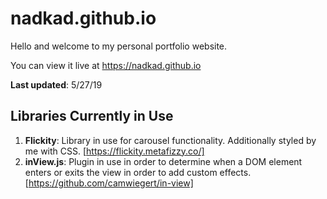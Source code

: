 # nadkad.github.io
Hello and welcome to my personal portfolio website. 

You can view it live at https://nadkad.github.io

__Last updated__: 5/27/19

## Libraries Currently in Use
1. __Flickity__: Library in use for carousel functionality. Additionally styled by me with CSS. [https://flickity.metafizzy.co/]
2. __inView.js__: Plugin in use in order to determine when a DOM element enters or exits the view in order to add custom effects. [https://github.com/camwiegert/in-view]


